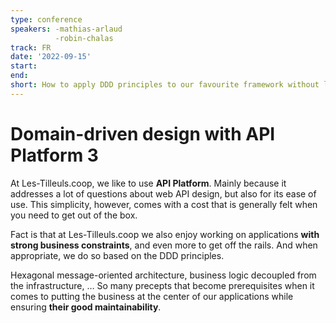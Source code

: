 ```yaml
---
type: conference
speakers: -mathias-arlaud
          -robin-chalas
track: FR
date: '2022-09-15'
start:
end:
short: How to apply DDD principles to our favourite framework without losing its interest
---
```


# Domain-driven design with API Platform 3

At Les-Tilleuls.coop, we like to use **API Platform**. Mainly because it addresses a lot of questions about web API design, but also for its ease of use.
This simplicity, however, comes with a cost that is generally felt when you need to get out of the box.

Fact is that at Les-Tilleuls.coop we also enjoy working on applications **with strong business constraints**, and even more to get off the rails. And when appropriate, we do so based on the DDD principles.

Hexagonal message-oriented architecture, business logic decoupled from the infrastructure, … So many precepts that become prerequisites when it comes to putting the business at the center of our applications while ensuring **their good maintainability**.




